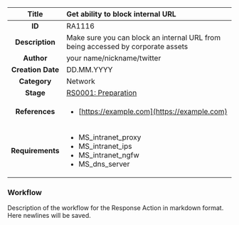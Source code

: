 | Title                       | Get ability to block internal URL         |
|:---------------------------:|:--------------------|
| **ID**                      | RA1116            |
| **Description**             | Make sure you can block an internal URL from being accessed by corporate assets   |
| **Author**                  | your name/nickname/twitter        |
| **Creation Date**           | DD.MM.YYYY |
| **Category**                | Network      |
| **Stage**                   |[RS0001: Preparation](../Response_Stages/RS0001.md)| 
| **References** |<ul><li>[https://example.com](https://example.com)</li></ul>|
| **Requirements** |<ul><li>MS_intranet_proxy</li><li>MS_intranet_ips</li><li>MS_intranet_ngfw</li><li>MS_dns_server</li></ul>|

### Workflow

Description of the workflow for the Response Action in markdown format.  
Here newlines will be saved.  
